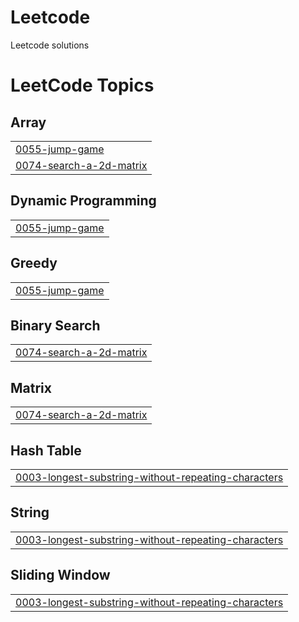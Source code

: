 # Leetcode
Leetcode solutions

<!---LeetCode Topics Start-->
# LeetCode Topics
## Array
|  |
| ------- |
| [0055-jump-game](https://github.com/AVI10V/Leetcode/tree/master/0055-jump-game) |
| [0074-search-a-2d-matrix](https://github.com/AVI10V/Leetcode/tree/master/0074-search-a-2d-matrix) |
## Dynamic Programming
|  |
| ------- |
| [0055-jump-game](https://github.com/AVI10V/Leetcode/tree/master/0055-jump-game) |
## Greedy
|  |
| ------- |
| [0055-jump-game](https://github.com/AVI10V/Leetcode/tree/master/0055-jump-game) |
## Binary Search
|  |
| ------- |
| [0074-search-a-2d-matrix](https://github.com/AVI10V/Leetcode/tree/master/0074-search-a-2d-matrix) |
## Matrix
|  |
| ------- |
| [0074-search-a-2d-matrix](https://github.com/AVI10V/Leetcode/tree/master/0074-search-a-2d-matrix) |
## Hash Table
|  |
| ------- |
| [0003-longest-substring-without-repeating-characters](https://github.com/AVI10V/Leetcode/tree/master/0003-longest-substring-without-repeating-characters) |
## String
|  |
| ------- |
| [0003-longest-substring-without-repeating-characters](https://github.com/AVI10V/Leetcode/tree/master/0003-longest-substring-without-repeating-characters) |
## Sliding Window
|  |
| ------- |
| [0003-longest-substring-without-repeating-characters](https://github.com/AVI10V/Leetcode/tree/master/0003-longest-substring-without-repeating-characters) |
<!---LeetCode Topics End-->